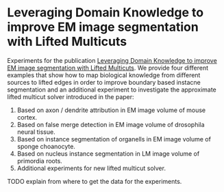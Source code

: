 # Leveraging Domain Knowledge to improve EM image segmentation with Lifted Multicuts

Experiments for the publication [Leveraging Domain Knowledge to improve EM image segmentation with Lifted Multicuts](https://arxiv.org/pdf/1905.10535.pdf).
We provide four different examples that show how to map biological knowledge from different sources to lifted edges in order to improve boundary based instacne segmentation and an additional experiment to investigate the approximate lifted multicut solver introduced in the paper:

1. Based on axon / dendrite attribution in EM image volume of mouse cortex.
2. Based on false merge detection in EM image volume of drosophila neural tissue.
3. Based on instance segmentation of organells in EM image volume of sponge choanocyte.
4. Based on nucleus instance segmentation in LM image volume of primordia roots. 
5. Additional experiments for new lifted multicut solver.

TODO explain from where to get the data for the experiments.
